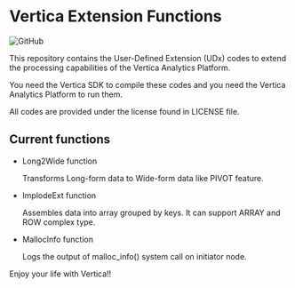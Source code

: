 # Vertica Extension Functions

![GitHub](https://img.shields.io/github/license/h-serizawa/vertica-extension-functions)

This repository contains the User-Defined Extension (UDx) codes to extend the processing capabilities of the Vertica Analytics Platform.

You need the Vertica SDK to compile these codes and you need the Vertica Analytics Platform to run them.

All codes are provided under the license found in LICENSE file.

## Current functions

- Long2Wide function

    Transforms Long-form data to Wide-form data like PIVOT feature.

- ImplodeExt function

    Assembles data into array grouped by keys. It can support ARRAY and ROW complex type.

- MallocInfo function

    Logs the output of malloc_info() system call on initiator node.

Enjoy your life with Vertica!!
